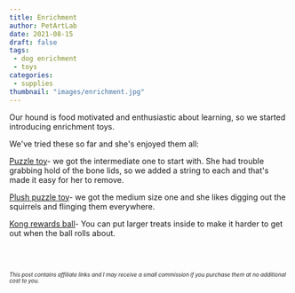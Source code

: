 ```yaml
---
title: Enrichment
author: PetArtLab
date: 2021-08-15
draft: false
tags:
 - dog enrichment
 - toys
categories:
 - supplies
thumbnail: "images/enrichment.jpg"
---
```


Our hound is food motivated and enthusiastic about learning, so we started introducing enrichment toys.

We've tried these so far and she's enjoyed them all:

[Puzzle toy](https://www.amazon.co.uk/gp/product/B07239T47Y/ref=ppx_yo_dt_b_search_asin_title?ie=UTF8&psc=1)- we got the intermediate one to start with. She had trouble grabbing hold of the bone lids, so we added a string to each and that's made it easy for her to remove. 

[Plush puzzle toy](https://www.amazon.co.uk/gp/product/B0002I0O60/ref=ppx_yo_dt_b_search_asin_title?ie=UTF8&psc=1)- we got the medium size one and she likes digging out the squirrels and flinging them everywhere. 

[Kong rewards ball](https://fetch.co.uk/kong-rewards-ball-treat-dispensing-dog-toy-large-448503011)- You can put larger treats inside to make it harder to get out when the ball rolls about.
<br>


<br>


<br>



<sub><sup>_This post contains affiliate links and I may receive a small commission if you purchase them at no additional cost to you._</sup></sub>